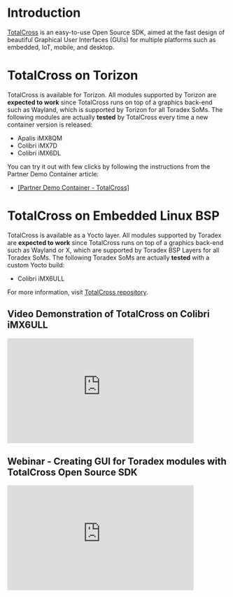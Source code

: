 # Introduction #

[TotalCross](https://www.toradex.com/support/partner-network/services/200011/totalcross) is an easy-to-use Open Source SDK, aimed at the fast design of beautiful Graphical User Interfaces (GUIs) for multiple platforms such as embedded, IoT, mobile, and desktop.

# TotalCross on Torizon #

TotalCross is available for Torizon. All modules supported by Torizon are **expected to work** since TotalCross runs on top of a graphics back-end such as Wayland, which is supported by Torizon for all Toradex SoMs. The following modules are actually **tested** by TotalCross every time a new container version is released:

- Apalis iMX8QM
- Colibri iMX7D
- Colibri iMX6DL

You can try it out with few clicks by following the instructions from the Partner Demo Container article:

- [[Partner Demo Container - TotalCross]](103589)

# TotalCross on Embedded Linux BSP #

TotalCross is available as a Yocto layer. All modules supported by Toradex are **expected to work** since TotalCross runs on top of a graphics back-end such as Wayland or X, which are supported by Toradex BSP Layers for all Toradex SoMs. The following Toradex SoMs are actually **tested** with a custom Yocto build:

- Colibri iMX6ULL

For more information, visit [TotalCross repository](https://github.com/TotalCross/meta-totalcross).

## Video Demonstration of TotalCross on Colibri iMX6ULL ##

<iframe width="426" height="240" src="https://www.youtube.com/embed/eS0YgnOylI4" frameborder="0" allow="accelerometer; autoplay; encrypted-media; gyroscope; picture-in-picture" allowfullscreen></iframe>

## Webinar - Creating GUI for Toradex modules with TotalCross Open Source SDK ##

<iframe width="426" height="240" src="https://www.youtube.com/embed/I0E3SaRl5G8" frameborder="0" allow="accelerometer; autoplay; encrypted-media; gyroscope; picture-in-picture" allowfullscreen></iframe>
